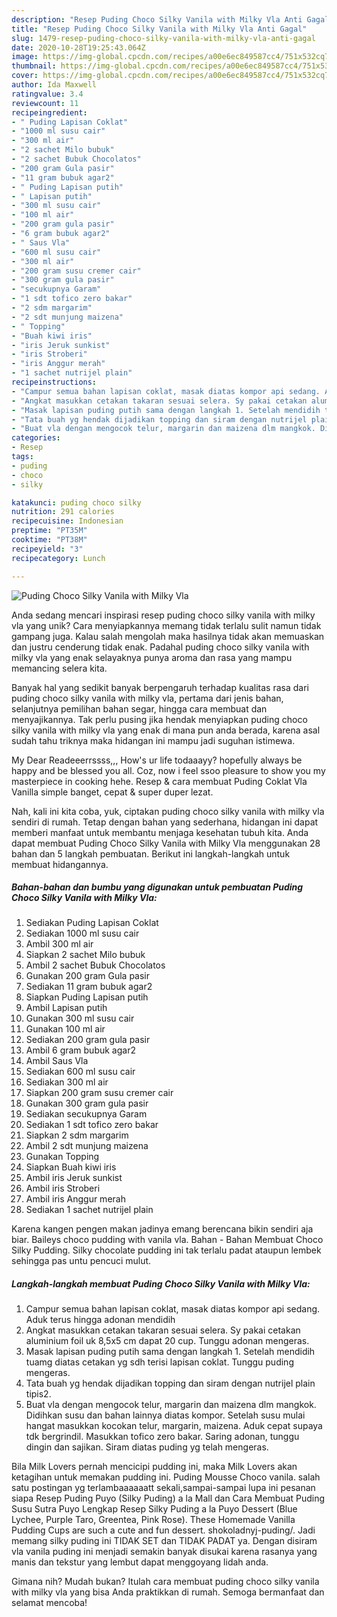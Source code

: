 ```yaml
---
description: "Resep Puding Choco Silky Vanila with Milky Vla Anti Gagal"
title: "Resep Puding Choco Silky Vanila with Milky Vla Anti Gagal"
slug: 1479-resep-puding-choco-silky-vanila-with-milky-vla-anti-gagal
date: 2020-10-28T19:25:43.064Z
image: https://img-global.cpcdn.com/recipes/a00e6ec849587cc4/751x532cq70/puding-choco-silky-vanila-with-milky-vla-foto-resep-utama.jpg
thumbnail: https://img-global.cpcdn.com/recipes/a00e6ec849587cc4/751x532cq70/puding-choco-silky-vanila-with-milky-vla-foto-resep-utama.jpg
cover: https://img-global.cpcdn.com/recipes/a00e6ec849587cc4/751x532cq70/puding-choco-silky-vanila-with-milky-vla-foto-resep-utama.jpg
author: Ida Maxwell
ratingvalue: 3.4
reviewcount: 11
recipeingredient:
- " Puding Lapisan Coklat"
- "1000 ml susu cair"
- "300 ml air"
- "2 sachet Milo bubuk"
- "2 sachet Bubuk Chocolatos"
- "200 gram Gula pasir"
- "11 gram bubuk agar2"
- " Puding Lapisan putih"
- " Lapisan putih"
- "300 ml susu cair"
- "100 ml air"
- "200 gram gula pasir"
- "6 gram bubuk agar2"
- " Saus Vla"
- "600 ml susu cair"
- "300 ml air"
- "200 gram susu cremer cair"
- "300 gram gula pasir"
- "secukupnya Garam"
- "1 sdt tofico zero bakar"
- "2 sdm margarim"
- "2 sdt munjung maizena"
- " Topping"
- "Buah kiwi iris"
- "iris Jeruk sunkist"
- "iris Stroberi"
- "iris Anggur merah"
- "1 sachet nutrijel plain"
recipeinstructions:
- "Campur semua bahan lapisan coklat, masak diatas kompor api sedang. Aduk terus hingga adonan mendidih"
- "Angkat masukkan cetakan takaran sesuai selera. Sy pakai cetakan aluminium foil uk 8,5x5 cm dapat 20 cup. Tunggu adonan mengeras."
- "Masak lapisan puding putih sama dengan langkah 1. Setelah mendidih tuamg diatas cetakan yg sdh terisi lapisan coklat. Tunggu puding mengeras."
- "Tata buah yg hendak dijadikan topping dan siram dengan nutrijel plain tipis2."
- "Buat vla dengan mengocok telur, margarin dan maizena dlm mangkok. Didihkan susu dan bahan lainnya diatas kompor. Setelah susu mulai hangat masukkan kocokan telur, margarin, maizena. Aduk cepat supaya tdk bergrindil. Masukkan tofico zero bakar. Saring adonan, tunggu dingin dan sajikan. Siram diatas puding yg telah mengeras."
categories:
- Resep
tags:
- puding
- choco
- silky

katakunci: puding choco silky 
nutrition: 291 calories
recipecuisine: Indonesian
preptime: "PT35M"
cooktime: "PT38M"
recipeyield: "3"
recipecategory: Lunch

---
```



![Puding Choco Silky Vanila with Milky Vla](https://img-global.cpcdn.com/recipes/a00e6ec849587cc4/751x532cq70/puding-choco-silky-vanila-with-milky-vla-foto-resep-utama.jpg)

Anda sedang mencari inspirasi resep puding choco silky vanila with milky vla yang unik? Cara menyiapkannya memang tidak terlalu sulit namun tidak gampang juga. Kalau salah mengolah maka hasilnya tidak akan memuaskan dan justru cenderung tidak enak. Padahal puding choco silky vanila with milky vla yang enak selayaknya punya aroma dan rasa yang mampu memancing selera kita.

Banyak hal yang sedikit banyak berpengaruh terhadap kualitas rasa dari puding choco silky vanila with milky vla, pertama dari jenis bahan, selanjutnya pemilihan bahan segar, hingga cara membuat dan menyajikannya. Tak perlu pusing jika hendak menyiapkan puding choco silky vanila with milky vla yang enak di mana pun anda berada, karena asal sudah tahu triknya maka hidangan ini mampu jadi suguhan istimewa.

My Dear Readeeerrssss,,, How&#39;s ur life todaaayy? hopefully always be happy and be blessed you all. Coz, now i feel ssoo pleasure to show you my masterpiece in cooking hehe. Resep &amp; cara membuat Puding Coklat Vla Vanilla simple banget, cepat &amp; super duper lezat.


Nah, kali ini kita coba, yuk, ciptakan puding choco silky vanila with milky vla sendiri di rumah. Tetap dengan bahan yang sederhana, hidangan ini dapat memberi manfaat untuk membantu menjaga kesehatan tubuh kita. Anda dapat membuat Puding Choco Silky Vanila with Milky Vla menggunakan 28 bahan dan 5 langkah pembuatan. Berikut ini langkah-langkah untuk membuat hidangannya.

<!--inarticleads1-->

##### Bahan-bahan dan bumbu yang digunakan untuk pembuatan Puding Choco Silky Vanila with Milky Vla:

1. Sediakan  Puding Lapisan Coklat
1. Sediakan 1000 ml susu cair
1. Ambil 300 ml air
1. Siapkan 2 sachet Milo bubuk
1. Ambil 2 sachet Bubuk Chocolatos
1. Gunakan 200 gram Gula pasir
1. Sediakan 11 gram bubuk agar2
1. Siapkan  Puding Lapisan putih
1. Ambil  Lapisan putih
1. Gunakan 300 ml susu cair
1. Gunakan 100 ml air
1. Sediakan 200 gram gula pasir
1. Ambil 6 gram bubuk agar2
1. Ambil  Saus Vla
1. Sediakan 600 ml susu cair
1. Sediakan 300 ml air
1. Siapkan 200 gram susu cremer cair
1. Gunakan 300 gram gula pasir
1. Sediakan secukupnya Garam
1. Sediakan 1 sdt tofico zero bakar
1. Siapkan 2 sdm margarim
1. Ambil 2 sdt munjung maizena
1. Gunakan  Topping
1. Siapkan Buah kiwi iris
1. Ambil iris Jeruk sunkist
1. Ambil iris Stroberi
1. Ambil iris Anggur merah
1. Sediakan 1 sachet nutrijel plain


Karena kangen pengen makan jadinya emang berencana bikin sendiri aja biar. Baileys choco pudding with vanila vla. Bahan - Bahan Membuat Choco Silky Pudding. Silky chocolate pudding ini tak terlalu padat ataupun lembek sehingga pas untu pencuci mulut. 

<!--inarticleads2-->

##### Langkah-langkah membuat Puding Choco Silky Vanila with Milky Vla:

1. Campur semua bahan lapisan coklat, masak diatas kompor api sedang. Aduk terus hingga adonan mendidih
1. Angkat masukkan cetakan takaran sesuai selera. Sy pakai cetakan aluminium foil uk 8,5x5 cm dapat 20 cup. Tunggu adonan mengeras.
1. Masak lapisan puding putih sama dengan langkah 1. Setelah mendidih tuamg diatas cetakan yg sdh terisi lapisan coklat. Tunggu puding mengeras.
1. Tata buah yg hendak dijadikan topping dan siram dengan nutrijel plain tipis2.
1. Buat vla dengan mengocok telur, margarin dan maizena dlm mangkok. Didihkan susu dan bahan lainnya diatas kompor. Setelah susu mulai hangat masukkan kocokan telur, margarin, maizena. Aduk cepat supaya tdk bergrindil. Masukkan tofico zero bakar. Saring adonan, tunggu dingin dan sajikan. Siram diatas puding yg telah mengeras.


Bila Milk Lovers pernah mencicipi pudding ini, maka Milk Lovers akan ketagihan untuk memakan pudding ini. Puding Mousse Choco vanila. salah satu postingan yg terlambaaaaaatt sekali,sampai-sampai lupa ini pesanan siapa  Resep Puding Puyo (Silky Puding) a la Mall dan Cara Membuat Puding Susu Sutra Puyo Lengkap Resep Silky Puding a la Puyo Dessert (Blue Lychee, Purple Taro, Greentea, Pink Rose). These Homemade Vanilla Pudding Cups are such a cute and fun dessert. shokoladnyj-puding/. Jadi memang silky puding ini TIDAK SET dan TIDAK PADAT ya. Dengan disiram vla vanila puding ini menjadi semakin banyak disukai karena rasanya yang manis dan tekstur yang lembut dapat menggoyang lidah anda. 

Gimana nih? Mudah bukan? Itulah cara membuat puding choco silky vanila with milky vla yang bisa Anda praktikkan di rumah. Semoga bermanfaat dan selamat mencoba!
